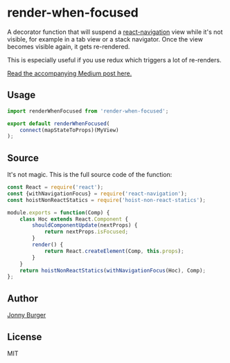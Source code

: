# render-when-focused

A decorator function that will suspend a [react-navigation](https://www.npmjs.com/package/react-navigation) view while it's not visible, for example in a tab view or a stack navigator. Once the view becomes visible again, it gets re-rendered.

This is especially useful if you use redux which triggers a lot of re-renders.

[Read the accompanying Medium post here.](https://medium.com/@jonnyburger/speed-up-your-react-native-app-using-this-react-navigation-hack-ae2d12bf3493) 

## Usage

```js
import renderWhenFocused from 'render-when-focused';

export default renderWhenFocused(
    connect(mapStateToProps)(MyView)
);
```

## Source
It's not magic. This is the full source code of the function:

```js
const React = require('react');
const {withNavigationFocus} = require('react-navigation');
const hoistNonReactStatics = require('hoist-non-react-statics');

module.exports = function(Comp) {
	class Hoc extends React.Component {
		shouldComponentUpdate(nextProps) {
			return nextProps.isFocused;
		}
		render() {
			return React.createElement(Comp, this.props);
		}
	}
	return hoistNonReactStatics(withNavigationFocus(Hoc), Comp);
};
```

## Author
[Jonny Burger](https://jonny.io)

## License
MIT
